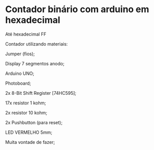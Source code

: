 # Contador binário com arduino em hexadecimal

Até  hexadecimal FF

Contador utilizando materiais:

Jumper (fios);

Display 7 segmentos anodo;

Arduino UNO;

Photoboard;

2x 8-Bit Shift Register [74HC595]; 

17x resistor 1 kohm;

2x resistor 10 kohm;

2x Pushbutton (para reset);

LED VERMELHO 5mm;

Muita vontade de fazer;






